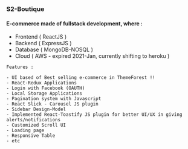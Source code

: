 ### S2-Boutique
#### E-commerce made of fullstack development, where :
- Frontend ( ReactJS )
- Backend ( ExpressJS )
- Database ( MongoDB-NOSQL )
- Cloud ( AWS - expired 2021-Jan, currently shifting to heroku )

```
Features :

- UI based of Best selling e-commerce in ThemeForest !!
- React-Redux Applications
- Login with Facebook (OAUTH)
- Local Storage Applications
- Pagination system with Javascript
- React Slick - Carousel JS plugin
- Sidebar Design-Model
- Implemented React-Toastify JS plugin for better UI/UX in giving alerts/notifications
- Customized Scroll UI
- Loading page
- Responsive Table
- etc

